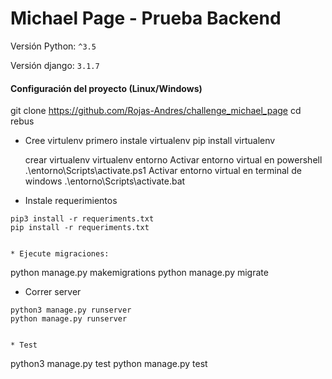 # Michael Page - Prueba Backend

Versión Python: `^3.5`

Versión django: `3.1.7`

#### Configuración del proyecto (Linux/Windows)

git clone https://github.com/Rojas-Andres/challenge_michael_page
cd rebus

* Cree virtulenv
    primero instale virtualenv
        pip install virtualenv
    
    crear virtualenv
        virtualenv entorno
    Activar entorno virtual en powershell
        .\entorno\Scripts\activate.ps1 
    Activar entorno virtual en terminal de windows
        .\entorno\Scripts\activate.bat 
* Instale requerimientos

```
pip3 install -r requeriments.txt
pip install -r requeriments.txt


* Ejecute migraciones:

```
python manage.py makemigrations
python manage.py migrate


* Correr server

```
python3 manage.py runserver
python manage.py runserver


* Test

```
python3 manage.py test
python manage.py test